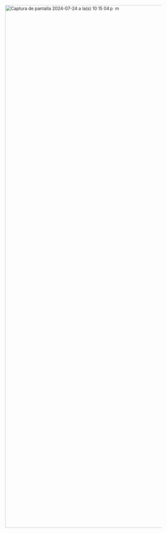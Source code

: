 <img width="1677" alt="Captura de pantalla 2024-07-24 a la(s) 10 15 04 p  m" src="https://github.com/user-attachments/assets/f000dd4e-962b-4843-8a19-6bf777202d5c">
